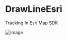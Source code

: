 # DrawLineEsri

Tracking In Esri Map SDK

![image](https://user-images.githubusercontent.com/47215527/206269175-0e6c77eb-c80f-4002-8cc6-e7934d7bde51.png)

